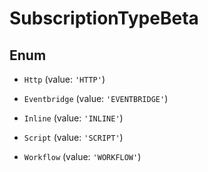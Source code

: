# SubscriptionTypeBeta

## Enum


* `Http` (value: `'HTTP'`)

* `Eventbridge` (value: `'EVENTBRIDGE'`)

* `Inline` (value: `'INLINE'`)

* `Script` (value: `'SCRIPT'`)

* `Workflow` (value: `'WORKFLOW'`)

